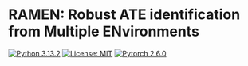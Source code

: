 # RAMEN: Robust ATE identification from Multiple ENvironments

<!-- [![arXiv](https://img.shields.io/badge/stat.ML-arXiv%3A2502.04262-B31B1B.svg)](https://arxiv.org/abs/2502.04262) -->
[![Python 3.13.2](https://img.shields.io/badge/python-3.13.2-blue.svg)](https://python.org/downloads/release/python-3132/)
[![License: MIT](https://img.shields.io/badge/License-MIT-yellow.svg)](LICENSE)
[![Pytorch 2.6.0](https://img.shields.io/badge/pytorch-2.6.0-green.svg)](https://pytorch.org/)
